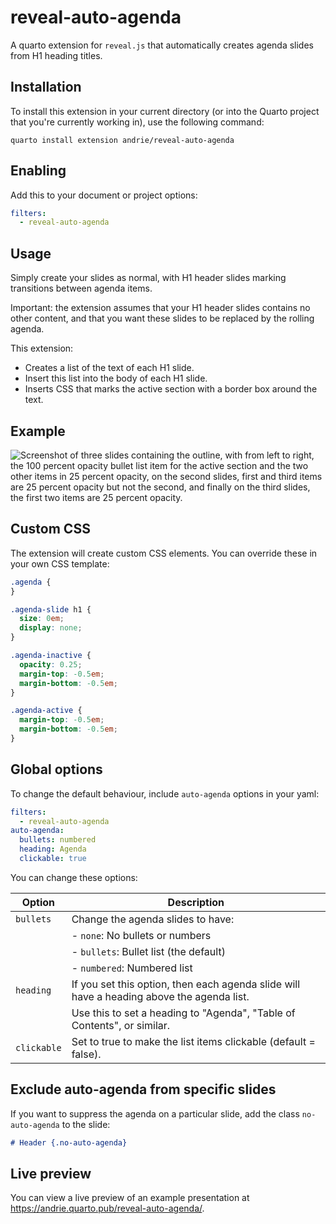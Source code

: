 # reveal-auto-agenda

A quarto extension for `reveal.js` that automatically creates agenda slides from H1 heading titles.

## Installation

To install this extension in your current directory (or into the Quarto project that you're currently working in), use the following command:

```shell
quarto install extension andrie/reveal-auto-agenda
```

## Enabling

Add this to your document or project options:

```yaml
filters:
  - reveal-auto-agenda
```

## Usage

Simply create your slides as normal, with H1 header slides marking transitions between agenda items.

Important: the extension assumes that your H1 header slides contains no other content, and that you want these slides to be replaced by the rolling agenda.

This extension:

- Creates a list of the text of each H1 slide.
- Insert this list into the body of each H1 slide.
- Inserts CSS that marks the active section with a border box around the text.

## Example

![Screenshot of three slides containing the outline, with from left to right, the 100 percent opacity bullet list item for the active section and the two other items in 25 percent opacity, on the second slides, first and third items are 25 percent opacity but not the second, and finally on the third slides, the first two items are 25 percent opacity.](example.png)

## Custom CSS

The extension will create custom CSS elements. You can override these in your own CSS template:

```css
.agenda {
}

.agenda-slide h1 {
  size: 0em;
  display: none;
}

.agenda-inactive {
  opacity: 0.25;
  margin-top: -0.5em;
  margin-bottom: -0.5em;
}

.agenda-active {
  margin-top: -0.5em;
  margin-bottom: -0.5em;
}
```

## Global options

To change the default behaviour, include `auto-agenda` options in your yaml:

```yaml
filters:
  - reveal-auto-agenda
auto-agenda:
  bullets: numbered
  heading: Agenda
  clickable: true
```

You can change these options:

| Option      | Description                                                                               |
| ----------- | ----------------------------------------------------------------------------------------- |
| `bullets`   | Change the agenda slides to have:                                                         |
|             | \- `none`: No bullets or numbers                                                          |
|             | \- `bullets`: Bullet list (the default)                                                   |
|             | \- `numbered`: Numbered list                                                              |
| `heading`   | If you set this option, then each agenda slide will have a heading above the agenda list. |
|             | Use this to set a heading to "Agenda", "Table of Contents", or similar.                   |
| `clickable` | Set to true to make the list items clickable (default = false).                           |

## Exclude auto-agenda from specific slides

If you want to suppress the agenda on a particular slide, add the class `no-auto-agenda` to the slide:

```md
# Header {.no-auto-agenda}
```

## Live preview

You can view a live preview of an example presentation at <https://andrie.quarto.pub/reveal-auto-agenda/>.
